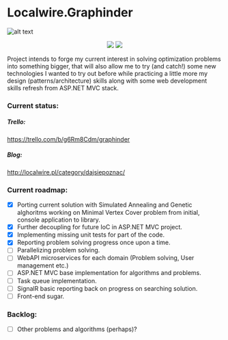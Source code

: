 # Localwire.Graphinder

![alt text](http://localwire.pl/wp-content/uploads/2016/03/graphinder.png "Localwire.Graphinder")
<p align="center">
<a href="https://github.com/m-wilczynski/Localwire.Graphinder"><img src="https://img.shields.io/badge/license-MIT%20License-blue.svg"/></a> <a href="https://ci.appveyor.com/project/m-wilczynski/localwire-graphinder"><img src="https://ci.appveyor.com/api/projects/status/0aum2advueuywexn?svg=true"/></a>
</p>



Project intends to forge my current interest in solving optimization problems into something bigger, that will also allow me to try (and catch!) some new technologies I wanted to try out before while practicing a little more my design (patterns/architecture) skills along with some web development skills refresh from ASP.NET MVC stack.

### Current status:
##### Trello:
https://trello.com/b/g6Rm8Cdm/graphinder
##### Blog:
http://localwire.pl/category/dajsiepoznac/

### Current roadmap:

- [x] Porting current solution with Simulated Annealing and Genetic alghoritms working on Minimal Vertex Cover problem from initial, console application to library.
- [x] Further decoupling for future IoC in ASP.NET MVC project.
- [x] Implementing missing unit tests for part of the code.
- [x] Reporting problem solving progress once upon a time.
- [ ] Parallelizing problem solving.
- [ ] WebAPI microservices for each domain (Problem solving, User management etc.)
- [ ] ASP.NET MVC base implementation for algorithms and problems.
- [ ] Task queue implementation.
- [ ] SignalR basic reporting back on progress on searching solution.
- [ ] Front-end sugar.

### Backlog:
- [ ] Other problems and algorithms (perhaps)?
